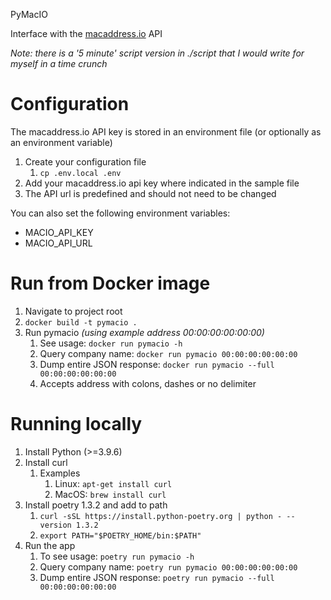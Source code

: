 PyMacIO

Interface with the [macaddress.io](http://macaddress.io) API 

 _Note: there is a '5 minute' script version in ./script that I would write for myself in a time crunch_

# Configuration #
The macaddress.io API key is stored in an environment file (or optionally as an environment variable)
1. Create your configuration file
   1. `cp .env.local .env`
2. Add your macaddress.io api key where indicated in the sample file
3. The API url is predefined and should not need to be changed


You can also set the following environment variables:
- MACIO_API_KEY
- MACIO_API_URL

# Run from Docker image #

1. Navigate to project root
2. `docker build -t pymacio .`
3. Run pymacio _(using example address 00:00:00:00:00:00)_
   1. See usage: `docker run pymacio -h`
   2. Query company name: `docker run pymacio 00:00:00:00:00:00`
   3. Dump entire JSON response: `docker run pymacio --full 00:00:00:00:00:00`
   4. Accepts address with colons, dashes or no delimiter


# Running locally #

1. Install Python (>=3.9.6)
2. Install curl
   1. Examples
      1. Linux: `apt-get install curl`
      2. MacOS: `brew install curl` 
3. Install poetry 1.3.2 and add to path
   1. `curl -sSL https://install.python-poetry.org | python - --version 1.3.2`
   2. `export PATH="$POETRY_HOME/bin:$PATH"`
4. Run the app
   1. To see usage: `poetry run pymacio -h`
   2. Query company name: `poetry run pymacio 00:00:00:00:00:00`
   3. Dump entire JSON response: `poetry run pymacio --full 00:00:00:00:00:00`

